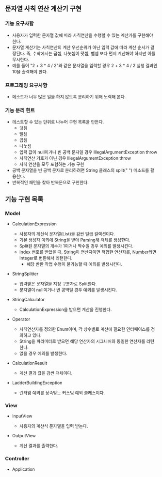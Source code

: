 ## 문자열 사칙 연산 계산기 구현

### 기능 요구사항
* 사용자가 입력한 문자열 값에 따라 사칙연산을 수행할 수 있는 계산기를 구현해야 한다.
* 문자열 계산기는 사칙연산의 계산 우선순위가 아닌 입력 값에 따라 계산 순서가 결정된다. 즉, 수학에서는 곱셈, 나눗셈이 덧셈, 뺄셈 보다 먼저 계산해야 하지만 이를 무시한다.
* 예를 들어 "2 + 3 * 4 / 2"와 같은 문자열을 입력할 경우 2 + 3 * 4 / 2 실행 결과인 10을 출력해야 한다.

### 프로그래밍 요구사항
* 메소드가 너무 많은 일을 하지 않도록 분리하기 위해 노력해 본다.

### 기능 분리 힌트
* 테스트할 수 있는 단위로 나누어 구현 목록을 만든다.
    * 덧셈
    * 뺄셈
    * 곱셈
    * 나눗셈
    * 입력 값이 null이거나 빈 공백 문자일 경우 IllegalArgumentException throw
    * 사칙연산 기호가 아닌 경우 IllegalArgumentException throw
    * 사칙 연산을 모두 포함하는 기능 구현
* 공백 문자열을 빈 공백 문자로 분리하려면 String 클래스의 split(" ") 메소드를 활용한다.
* 반복적인 패턴을 찾아 반복문으로 구현한다.

## 기능 구현 목록

### Model
* CalculationExpression
    * 사용자의 계산식 문자열(List<String>)을 감싼 일급 컬렉션이다.
    * 기본 생성자 이외에 String을 받아 Parsing해 객체를 생성한다.
    * Split된 문자열의 개수가 1이거나 짝수일 경우 예외를 발생시킨다.
    * Index 번호를 받았을 때, String이 연산자이면 적합한 연산자를, Number라면 Integer로 변환해서 리턴한다.
        * 해당 반환 작업 수행이 불가능할 때 예외를 발생시킨다.
        
* StringSplitter
    * 입력받은 문자열을 지정 구분자로 Split한다.       
    * 문자열이 null이거나 빈 공백일 경우 예외를 발생시킨다.
    
* StringCalculator
    * CalculationExpression을 받으면 계산을 진행한다.

* Operator
    * 사칙연산자를 정의한 Enum이며, 각 상수별로 계산에 필요한 인터페이스를 정의하고 있다.
    * String을 파라미터로 받으면 해당 연산자의 시그니처와 동일한 연산자를 리턴한다.
    * 없을 경우 예외를 발생한다.
    
* CalculationResult
    * 계산 결과 값을 감싼 객체이다.
    
* LadderBuildingException
    * 런타임 예외를 상속받는 커스텀 예외 클래스이다.

### View
* InputView
    * 사용자의 계산식 문자열을 입력 받는다.
    
* OutputView
    * 계산 결과를 출력한다.

### Controller
* Application
